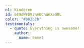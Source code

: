 ```yaml
---
nl: Kinderen
id: 6E9dWrb9zhvBChanXaQBL
color: "#b82b2b"
testimonials:
  - quote: Everything is awesome!
    author:
      name: Emmet
---
```

